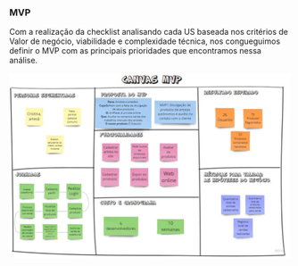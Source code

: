 ### MVP

Com a realização da checklist analisando cada US baseada nos critérios de Valor de negócio, viabilidade e complexidade técnica, nos congueguimos definir o MVP com as principais prioridades que encontramos nessa análise.

![Image title](assets/mvp.jpg)